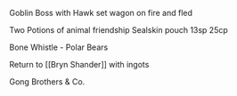 

Goblin Boss with Hawk set wagon on fire and fled

Two Potions of animal friendship
Sealskin pouch
13sp 25cp

Bone Whistle - Polar Bears

Return to [[Bryn Shander]] with ingots

Gong Brothers & Co.

